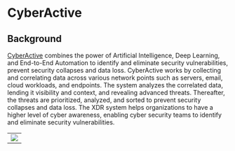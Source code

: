 # CyberActive

## Background
[CyberActive](https://www.cyberactive.com) combines the power of Artificial Intelligence, Deep Learning, and End-to-End Automation to identify and eliminate security vulnerabilities, prevent security collapses and data loss. CyberActive works by collecting and correlating data across various network points such as servers, email, cloud workloads, and endpoints. The system analyzes the correlated data, lending it visibility and context, and revealing advanced threats. Thereafter, the threats are prioritized, analyzed, and sorted to prevent security collapses and data loss. The XDR system helps organizations to have a higher level of cyber awareness, enabling cyber security teams to identify and eliminate security vulnerabilities.

<table width="256px">
  <tr>
    <td><img src="../docs/imgs/img-1-overview.png" /></td>
  </tr>
</table>


